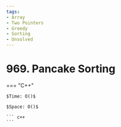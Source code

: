 ```yaml
---
tags:
- Array
- Two Pointers
- Greedy
- Sorting
- Unsolved
---
```



# 969. Pancake Sorting

=== "C++"

    $Time: O()$

    $Space: O()$

    ``` c++
    ```
